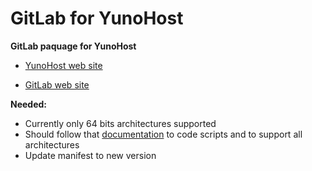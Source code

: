 GitLab for YunoHost
==========

**GitLab paquage for YunoHost**

* [YunoHost web site](http://yunohost.org/)

* [GitLab web site](http://gitlab.org/)

**Needed:**
* Currently only 64 bits architectures supported
* Should follow that [documentation](https://gitlab.com/gitlab-org/gitlab-ce/blob/master/doc/install/installation.md) to code scripts and to support all architectures
* Update manifest to new version
